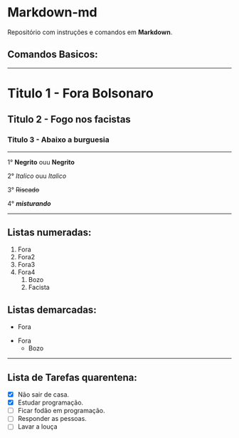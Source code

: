 # Markdown-md
Repositório com instruções e comandos em **Markdown**.

## Comandos Basicos:

---
# Titulo 1 - Fora Bolsonaro
## Titulo 2 - Fogo nos facistas
### Titulo 3 - Abaixo a burguesia

***
1° **Negrito** ouu __Negrito__

2° *Italico* ouu _Italico_

3° ~~Riscado~~

4° __*misturando*__

***
## Listas numeradas:
1. Fora
2. Fora2
3. Fora3
4. Fora4
   1. Bozo
   2. Facista

## Listas demarcadas:

- Fora
* Fora
   * Bozo

***
## Lista de Tarefas quarentena:
- [X] Não sair de casa.
- [x] Estudar programação.
- [ ] Ficar fodão em programação.
- [ ] Responder as pessoas.
- [ ] Lavar a louça

